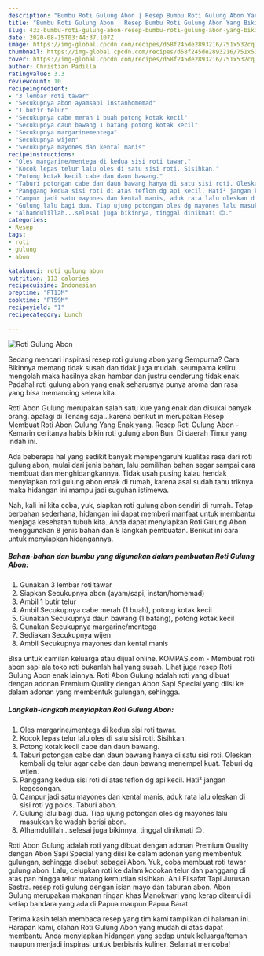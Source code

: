 ```yaml
---
description: "Bumbu Roti Gulung Abon | Resep Bumbu Roti Gulung Abon Yang Bikin Ngiler"
title: "Bumbu Roti Gulung Abon | Resep Bumbu Roti Gulung Abon Yang Bikin Ngiler"
slug: 433-bumbu-roti-gulung-abon-resep-bumbu-roti-gulung-abon-yang-bikin-ngiler
date: 2020-08-15T03:44:37.107Z
image: https://img-global.cpcdn.com/recipes/d58f245de2893216/751x532cq70/roti-gulung-abon-foto-resep-utama.jpg
thumbnail: https://img-global.cpcdn.com/recipes/d58f245de2893216/751x532cq70/roti-gulung-abon-foto-resep-utama.jpg
cover: https://img-global.cpcdn.com/recipes/d58f245de2893216/751x532cq70/roti-gulung-abon-foto-resep-utama.jpg
author: Christian Padilla
ratingvalue: 3.3
reviewcount: 10
recipeingredient:
- "3 lembar roti tawar"
- "Secukupnya abon ayamsapi instanhomemad"
- "1 butir telur"
- "Secukupnya cabe merah 1 buah potong kotak kecil"
- "Secukupnya daun bawang 1 batang potong kotak kecil"
- "Secukupnya margarinementega"
- "Secukupnya wijen"
- "Secukupnya mayones dan kental manis"
recipeinstructions:
- "Oles margarine/mentega di kedua sisi roti tawar."
- "Kocok lepas telur lalu oles di satu sisi roti. Sisihkan."
- "Potong kotak kecil cabe dan daun bawang."
- "Taburi potongan cabe dan daun bawang hanya di satu sisi roti. Oleskan kembali dg telur agar cabe dan daun bawang menempel kuat. Taburi dg wijen."
- "Panggang kedua sisi roti di atas teflon dg api kecil. Hati² jangan kegosongan."
- "Campur jadi satu mayones dan kental manis, aduk rata lalu oleskan di sisi roti yg polos. Taburi abon."
- "Gulung lalu bagi dua. Tiap ujung potongan oles dg mayones lalu masukkan ke wadah berisi abon."
- "Alhamdulillah...selesai juga bikinnya, tinggal dinikmati 😊."
categories:
- Resep
tags:
- roti
- gulung
- abon

katakunci: roti gulung abon 
nutrition: 113 calories
recipecuisine: Indonesian
preptime: "PT13M"
cooktime: "PT59M"
recipeyield: "1"
recipecategory: Lunch

---
```



![Roti Gulung Abon](https://img-global.cpcdn.com/recipes/d58f245de2893216/751x532cq70/roti-gulung-abon-foto-resep-utama.jpg)

Sedang mencari inspirasi resep roti gulung abon yang Sempurna? Cara Bikinnya memang tidak susah dan tidak juga mudah. seumpama keliru mengolah maka hasilnya akan hambar dan justru cenderung tidak enak. Padahal roti gulung abon yang enak seharusnya punya aroma dan rasa yang bisa memancing selera kita.

Roti Abon Gulung merupakan salah satu kue yang enak dan disukai banyak orang. apalagi di Tenang saja…karena berikut in merupakan Resep Membuat Roti Abon Gulung Yang Enak yang. Resep Roti Gulung Abon - Kemarin ceritanya habis bikin roti gulung abon Bun. Di daerah Timur yang indah ini.

Ada beberapa hal yang sedikit banyak mempengaruhi kualitas rasa dari roti gulung abon, mulai dari jenis bahan, lalu pemilihan bahan segar sampai cara membuat dan menghidangkannya. Tidak usah pusing kalau hendak menyiapkan roti gulung abon enak di rumah, karena asal sudah tahu triknya maka hidangan ini mampu jadi suguhan istimewa.


Nah, kali ini kita coba, yuk, siapkan roti gulung abon sendiri di rumah. Tetap berbahan sederhana, hidangan ini dapat memberi manfaat untuk membantu menjaga kesehatan tubuh kita. Anda dapat menyiapkan Roti Gulung Abon menggunakan 8 jenis bahan dan 8 langkah pembuatan. Berikut ini cara untuk menyiapkan hidangannya.

<!--inarticleads1-->

##### Bahan-bahan dan bumbu yang digunakan dalam pembuatan Roti Gulung Abon:

1. Gunakan 3 lembar roti tawar
1. Siapkan Secukupnya abon (ayam/sapi, instan/homemad)
1. Ambil 1 butir telur
1. Ambil Secukupnya cabe merah (1 buah), potong kotak kecil
1. Gunakan Secukupnya daun bawang (1 batang), potong kotak kecil
1. Gunakan Secukupnya margarine/mentega
1. Sediakan Secukupnya wijen
1. Ambil Secukupnya mayones dan kental manis


Bisa untuk camilan keluarga atau dijual online. KOMPAS.com - Membuat roti abon sapi ala toko roti bukanlah hal yang susah. Lihat juga resep Roti Gulung Abon enak lainnya. Roti Abon Gulung adalah roti yang dibuat dengan adonan Premium Quality dengan Abon Sapi Special yang diisi ke dalam adonan yang membentuk gulungan, sehingga. 

<!--inarticleads2-->

##### Langkah-langkah menyiapkan Roti Gulung Abon:

1. Oles margarine/mentega di kedua sisi roti tawar.
1. Kocok lepas telur lalu oles di satu sisi roti. Sisihkan.
1. Potong kotak kecil cabe dan daun bawang.
1. Taburi potongan cabe dan daun bawang hanya di satu sisi roti. Oleskan kembali dg telur agar cabe dan daun bawang menempel kuat. Taburi dg wijen.
1. Panggang kedua sisi roti di atas teflon dg api kecil. Hati² jangan kegosongan.
1. Campur jadi satu mayones dan kental manis, aduk rata lalu oleskan di sisi roti yg polos. Taburi abon.
1. Gulung lalu bagi dua. Tiap ujung potongan oles dg mayones lalu masukkan ke wadah berisi abon.
1. Alhamdulillah...selesai juga bikinnya, tinggal dinikmati 😊.


Roti Abon Gulung adalah roti yang dibuat dengan adonan Premium Quality dengan Abon Sapi Special yang diisi ke dalam adonan yang membentuk gulungan, sehingga disebut sebagai Abon. Yuk, coba membuat roti tawar gulung abon. Lalu, celupkan roti ke dalam kocokan telur dan panggang di atas pan hingga telur matang kemudian sisihkan. Ahli Filsafat Tapi Jurusan Sastra. resep roti gulung dengan isian mayo dan taburan abon. Abon Gulung merupakan makanan ringan khas Manokwari yang kerap ditemui di setiap bandara yang ada di Papua maupun Papua Barat. 

Terima kasih telah membaca resep yang tim kami tampilkan di halaman ini. Harapan kami, olahan Roti Gulung Abon yang mudah di atas dapat membantu Anda menyiapkan hidangan yang sedap untuk keluarga/teman maupun menjadi inspirasi untuk berbisnis kuliner. Selamat mencoba!
